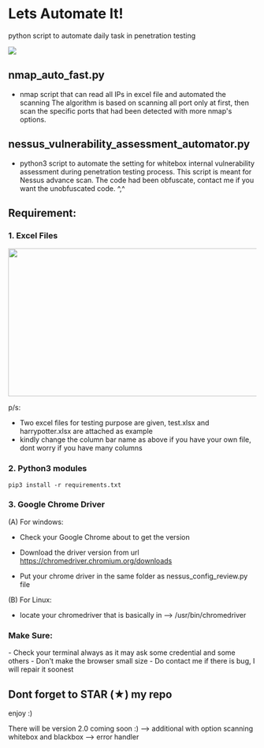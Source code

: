 # Lets Automate It!
python script to automate daily task in penetration testing

![](https://raw.githubusercontent.com/saitamang/saitamang.github.io/master/assets/images/nessus.gif)

## nmap_auto_fast.py ##
- nmap script that can read all IPs in excel file and automated the scanning
The algorithm is based on scanning all port only at first, then scan the specific ports that had been detected with more nmap's options.

## nessus_vulnerability_assessment_automator.py ##
- python3 script to automate the setting for whitebox internal vulnerability assessment during penetration testing process. This script is meant for Nessus advance scan. The code had been obfuscate, contact me if you want the unobfuscated code. ^,^

<h2> Requirement: </h2>
<h3> 1. Excel Files </h3>

<img src="https://github.com/saitamang/saitamang.github.io/blob/master/assets/images/excel_nessus.PNG" alt="" data-canonical-src="https://github.com/saitamang/saitamang.github.io/blob/master/assets/images/excel_nessus.PNG" width="1000" height="300" />

p/s: 
- Two excel files for testing purpose are given, test.xlsx and harrypotter.xlsx are attached as example
- kindly change the column bar name as above if you have your own file, dont worry if you have many columns

<h3> 2. Python3 modules </h3>

`pip3 install -r requirements.txt`

<h3> 3. Google Chrome Driver </h3>
(A) For windows:

- Check your Google Chrome about to get the version

- Download the driver version from url https://chromedriver.chromium.org/downloads

- Put your chrome driver in the same folder as nessus_config_review.py file

(B) For Linux:
- locate your chromedriver that is basically in --> /usr/bin/chromedriver

<h3>Make Sure:</h3>
- Check your terminal always as it may ask some credential and some others
- Don't make the browser small size
- Do contact me if there is bug, I will repair it soonest

<h2>Dont forget to STAR (★) my repo</h2>

enjoy :)

There will be version 2.0 coming soon :)
--> additional with option scanning whitebox and blackbox
--> error handler

